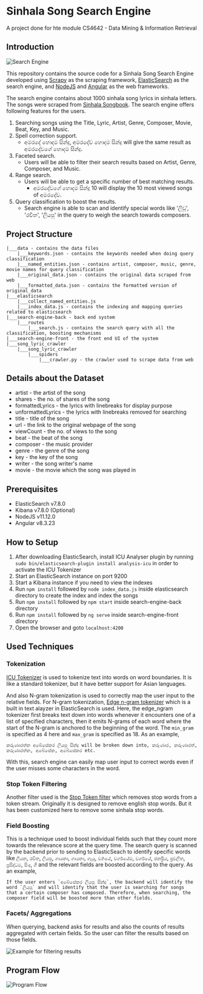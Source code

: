 # Sinhala Song Search Engine
A project done for hte module CS4642 - Data Mining &amp; Information Retrieval

## Introduction

![Search Engine](resources/home_ex.png)

This repository contains the source code for a Sinhala Song Search Engine developed using [Scrapy](https://scrapy.org/) as the scraping framework, [ElasticSearch](https://www.elastic.co/) as the search engine, and [NodeJS](https://nodejs.org/en/) and [Angular](https://angular.io/) as the web frameworks.

The search engine contains about 1000 sinhala song lyrics in sinhala letters. The songs were scraped from [Sinhala Songbook](https://sinhalasongbook.com/). The search engine offers following features for the users.

1. Searching songs using the Title, Lyric, Artist, Genre, Composer, Movie, Beat, Key, and Music.
2. Spell correction support.
    * අමරදේ හොදම සින්දු, අමරදේව හොදම සින්දු will give the same result as අමරදේවගේ හොදම සින්දු.
3. Faceted search.
    * Users will be able to filter their search results based on Artist, Genre, Composer, and Music.
4. Range search.
    * Users will be able to get a specific number of best matching results.
        * අමරදේවගේ හොදම සින්දු 10 will display the 10 most viewed songs of අමරදේව.
5. Query classification to boost the results.
    * Search engine is able to scan and identify special words like 'ලිවූ', 'රචිත', 'ලියපු' in the query to weigh the search towards composers.

## Project Structure
```
|___data - contains the data files
    |___keywords.json - contains the keywords needed when doing query classification
    |___named_entities.json - contains artist, composer, music, genre, movie names for query classification
    |___original_data.json - contains the original data scraped from web
    |___formatted_data.json - contains the formatted version of original_data
|___elasticsearch
    |___collect_named_entities.js
    |___index_data.js - contains the indexing and mapping queries related to elasticsearch
|___search-engine-back - back end system
    |___routes
        |___search.js - contains the search query with all the classification, boosting mechanisms
|___search-engine-front - the front end UI of the system
|___song_lyric_crawler
    |___song_lyric_crawler
        |___spiders
            |___crawler.py - the crawler used to scrape data from web
```

## Details about the Dataset

* artist - the artist of the song
* shares - the no. of shares of the song
* formattedLyrics - the lyrics with linebreaks for display purpose
* unformattedLyrics - the lyrics with linebreaks removed for searching
* title - title of the song
* url - the link to the original webpage of the song
* viewCount - the no. of views to the song
* beat - the beat of the song
* composer - the music provider
* genre - the genre of the song
* key - the key of the song
* writer - the song writer's name
* movie - the movie which the song was played in

## Prerequisites

* ElasticSearch v7.8.0
* Kibana v7.8.0 (Optional)
* NodeJS v11.12.0
* Angular v8.3.23

## How to Setup

1. After downloading ElasticSearch, install ICU Analyser plugin by running ```sudo bin/elasticsearch-plugin install analysis-icu``` in order to activate the ICU Tokenizer
1. Start an ElasticSearch instance on port 9200
2. Start a Kibana instance if you need to view the indexes
3. Run `npm install` followed by `node index_data.js` inside elasticsearch directory to create the index and index the songs
4. Run `npm install` followed by `npm start` inside search-engine-back directory
5. Run `npm install` followed by `ng serve` inside search-engine-front directory
6. Open the browser and goto `localhost:4200`

## Used Techniques

### Tokenization

[ICU Tokenizer](https://www.elastic.co/guide/en/elasticsearch/plugins/current/analysis-icu-tokenizer.html) is used to tokenize text into words on word boundaries. It is like a standard tokenizer, but it have better support for Asian languages.

And also N-gram tokenization is used to correctly map the user input to the relative fields. For N-gram tokenization, [Edge n-gram tokenizer](https://www.elastic.co/guide/en/elasticsearch/reference/current/analysis-edgengram-tokenizer.html#analysis-edgengram-tokenizer) which is a built in text alayzer in ElasticSearch is used. Here, the edge_ngram tokenizer first breaks text down into words whenever it encounters one of a list of specified characters, then it emits N-grams of each word where the start of the N-gram is anchored to the beginning of the word. The `min_gram` is specified as 4 here and `max_gram` is specified as 18. As an example, 

    කරුණාරත්න අබේසේකර ලියපු සින්දු will be broken down into, කරුණාර, කරුණාරත්, කරුණාරත්න, අබේසේක, අබේසේකර etc.

With this, search engine can easily map user input to correct words even if the user misses some characters in the word.

### Stop Token Filtering

Another filter used is the [Stop Token filter](https://www.elastic.co/guide/en/elasticsearch/reference/current/analysis-stop-tokenfilter.html#analysis-stop-tokenfilter-stop-words-by-lang) which removes stop words from a token stream. Originally it is designed to remove english stop words. But it has been customized here to remove some sinhala stop words.

### Field Boosting

This is a technique used to boost individual fields such that they count more towards the relevance score at the query time. The search query is scanned by the backend prior to sending to ElasticSeach to identify specific words like `ලියන`, `රචිත`, `ලියපු`, `ගායනා`, `ගායනා`, `ගැයු`, `වර්‍ගයේ`, `වර්ගයේම`, `වර්ගයේ`, `ජනප්‍රිය`, `ප්‍රචලිත`, `ප්‍රසිද්ධම`, `සිංදු`, `ගී` and the relevant fields are boosted according to the query. As an example,

    If the user enters `අබේසේකර ලියපු සින්දු`, the backend will identify the word `ලියපු` and will identify that the user is searching for songs that a certain composer has composed. Therefore, when searching, the composer field will be boosted more than other fields.

### Facets/ Aggregations

When querying, backend asks for results and also the counts of results aggregated with certain fields. So the user can filter the results based on those fields.

![Example for filtering results](resources/filtering_ex.png)

## Program Flow

![Program Flow](resources/program_flow_ex.png)
